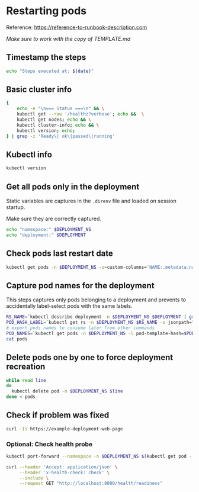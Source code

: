 # Restarting pods

Reference: https://reference-to-runbook-description.com

<em>
    Make sure to work with the copy of TEMPLATE.md
</em>

## Timestamp the steps

```bash
echo "Steps executed at: $(date)"
```

## Basic cluster info

```bash
{  
    echo -e "\n=== Status ===\n" && \
    kubectl get --raw '/healthz?verbose'; echo &&  \
    kubectl get nodes; echo && \
    kubectl cluster-info; echo && \
    kubectl version; echo;
} | grep -z 'Ready\| ok\|passed\|running' 
```

## Kubectl info

```bash
kubectl version
```

## Get all pods only in the deployment

Static variables are captures in the `.direnv` file and loaded on session
startup.

Make sure they are correctly captured.

```bash
echo "namespace:" $DEPLOYMENT_NS
echo "deployment:" $DEPLOYMENT
```

## Check pods last restart date

```bash
kubectl get pods -n $DEPLOYMENT_NS -o=custom-columns='NAME:.metadata.name,RESTARTS:.status.containerStatuses[*].restartCount,LAST_STARTED:.status.containerStatuses[*].state.running.startedAt'
```

## Capture pod names for the deployment

This steps captures only pods belonging to a deployment and prevents to
accidentally label-select pods with the same labels.

```bash
RS_NAME=`kubectl describe deployment -n $DEPLOYMENT_NS $DEPLOYMENT | grep "^NewReplicaSet"|awk '{print $2}'`; echo $RS_NAME
POD_HASH_LABEL=`kubectl get rs -n $DEPLOYMENT_NS $RS_NAME -o jsonpath="{.metadata.labels.pod-template-hash}"` ; echo $POD_HASH_LABEL
# export pods names to consume later from other commands
POD_NAMES=`kubectl get pods -n $DEPLOYMENT_NS -l pod-template-hash=$POD_HASH_LABEL --show-labels | tail -n +2 | awk '{print $1}' > pods`
cat pods
```

## Delete pods one by one to force deployment recreation

```bash
while read line
do
  kubectl delete pod -n $DEPLOYMENT_NS $line
done < pods

```

## Check if problem was fixed

```bash
curl -Is https://example-deployment-web-page
```

### Optional: Check health probe

```bash
kubectl port-forward --namespace -n $DEPLOYMENT_NS $(kubectl get pod --namespace $DEPLOYMENT_NS --selector="app=deployment" --output jsonpath='{.items[0].metadata.name}') 8080:5000
```

```bash
curl --header 'Accept: application/json' \
     --header 'x-health-check: check' \
     --include \
     --request GET "http://localhost:8080/health/readiness"
```